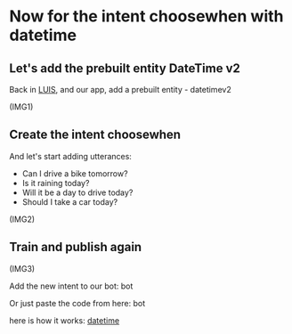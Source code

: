 # Now for the intent choosewhen with datetime

## Let's add the prebuilt entity DateTime v2

Back in [LUIS](https://www.luis.ai), and our app, add a prebuilt entity - datetimev2

(IMG1)


## Create the intent choosewhen

And let's start adding utterances:

* Can I drive a bike tomorrow?
* Is it raining today?
* Will it be a day to drive today?
* Should I take a car today?

(IMG2)

## Train and publish again

(IMG3)

Add the new intent to our bot: bot

Or just paste the code from here: bot

here is how it works: [datetime](https://docs.microsoft.com/en-us/azure/cognitive-services/luis/luis-reference-prebuilt-datetimev2)